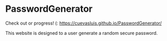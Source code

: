 # PasswordGenerator

Check out or progress! (:
https://cuevasluis.github.io/PasswordGenerator/


This website is designed to a user generate a random secure password.
